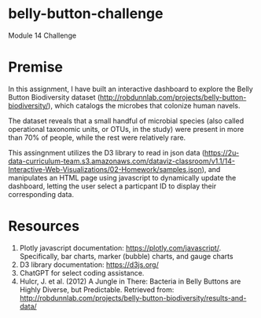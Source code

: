 # belly-button-challenge
Module 14 Challenge

# Premise
In this assignment, I have built an interactive dashboard to explore the Belly Button Biodiversity dataset (http://robdunnlab.com/projects/belly-button-biodiversity/), which catalogs the microbes that colonize human navels.

The dataset reveals that a small handful of microbial species (also called operational taxonomic units, or OTUs, in the study) were present in more than 70% of people, while the rest were relatively rare.

This assingnment utilizes the D3 library to read in json data (https://2u-data-curriculum-team.s3.amazonaws.com/dataviz-classroom/v1.1/14-Interactive-Web-Visualizations/02-Homework/samples.json), and manipulates an HTML page using javascript to dynamically update the dashboard, letting the user select a particpant ID to display their corresponding data. 

# Resources
1) Plotly javascript documentation: https://plotly.com/javascript/. Specifically, bar charts, marker (bubble) charts, and gauge charts
2) D3 library documentation: https://d3js.org/
3) ChatGPT for select coding assistance.
4) Hulcr, J. et al. (2012) A Jungle in There: Bacteria in Belly Buttons are Highly Diverse, but Predictable. Retrieved from: http://robdunnlab.com/projects/belly-button-biodiversity/results-and-data/